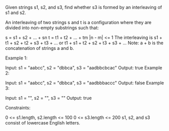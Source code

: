 Given strings s1, s2, and s3, find whether s3 is formed by an interleaving of s1 and s2.

An interleaving of two strings s and t is a configuration where they are divided into non-empty substrings such that:

s = s1 + s2 + ... + sn
t = t1 + t2 + ... + tm
|n - m| <= 1
The interleaving is s1 + t1 + s2 + t2 + s3 + t3 + ... or t1 + s1 + t2 + s2 + t3 + s3 + ...
Note: a + b is the concatenation of strings a and b.

 

Example 1:


Input: s1 = "aabcc", s2 = "dbbca", s3 = "aadbbcbcac"
Output: true
Example 2:

Input: s1 = "aabcc", s2 = "dbbca", s3 = "aadbbbaccc"
Output: false
Example 3:

Input: s1 = "", s2 = "", s3 = ""
Output: true
 

Constraints:

0 <= s1.length, s2.length <= 100
0 <= s3.length <= 200
s1, s2, and s3 consist of lowercase English letters.